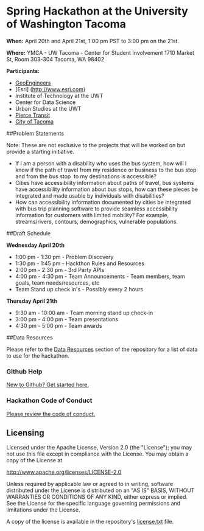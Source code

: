 # Spring Hackathon at the University of Washington Tacoma

<b>When:</b> April 20th and April 21st, 1:00 pm PST to 3:00 pm on the 21st.

<b>Where:</b> YMCA - UW Tacoma - Center for Student Involvement
1710 Market St, Room 303-304
Tacoma, WA 98402

<b>Participants:</b>
* [GeoEngineers](http://www.geoengineers.com)
* [Esri] (http://www.esri.com)
* Institute of Technology at the UWT
* Center for Data Science
* Urban Studies at the UWT
* [Pierce Transit](http://www.piercetransit.org/)
* [City of Tacoma](http://www.cityoftacoma.org/)

##Problem Statements

Note: These are not exclusive to the projects that will be worked on but provide a starting initiative.

* If I am a person with a disability who uses the bus system, how will I know if the path of travel from my residence or business to the bus stop and from the bus stop  to my destinations is accessible?
* Cities have accessibility information about paths of travel, bus systems have accessibility information about bus stops, how can these pieces be integrated and made usable by individuals with disabilities? 
* How can accessibility information documented by cities be integrated with bus trip planning software to provide seamless accessibility information for customers with limited mobility? For example, streams/rivers, contours, demographics, vulnerable populations.

##Draft Schedule

<b>Wednesday April 20th</b>
* 1:00 pm - 1:30 pm - Problem Discovery
* 1:30 pm - 1:45 pm - Hackthon Rules and Resources
* 2:00 pm - 2:30 pm - 3rd Party APIs
* 4:00 pm - 4:30 pm - Team Announcements - Team members, team goals, team needs/resources, etc
* Team Stand up check in's - Possibly every 2 hours

<b>Thursday April 21th</b>
* 9:30 am - 10:00 am - Team morning stand up check-in
* 3:00 pm - 4:00 pm - Team presentations
* 4:30 pm - 5:00 pm - Team awards

##Data Resources

Please refer to the [Data Resources](https://github.com/GeoEngineers/tacoma_ada_hackathon/blob/master/datasources.md) section of the repository for a list of data to use for the hackathon.

### Github Help
[New to Github? Get started here.](http://htmlpreview.github.com/?https://github.com/Esri/esri.github.com/blob/master/help/esri-getting-to-know-github.html)

### Hackathon Code of Conduct
[Please review the code of conduct.](codeofconduct.md)

## Licensing

Licensed under the Apache License, Version 2.0 (the "License");
you may not use this file except in compliance with the License.
You may obtain a copy of the License at

   http://www.apache.org/licenses/LICENSE-2.0

Unless required by applicable law or agreed to in writing, software
distributed under the License is distributed on an "AS IS" BASIS,
WITHOUT WARRANTIES OR CONDITIONS OF ANY KIND, either express or implied.
See the License for the specific language governing permissions and
limitations under the License.

A copy of the license is available in the repository's
[license.txt](license.txt) file.
